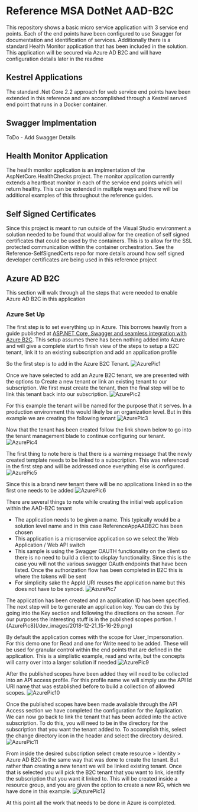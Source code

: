 # Reference MSA DotNet AAD-B2C
This repository shows a basic micro service application with 3 service end points. Each of the end points have been configured to use Swagger for documentation and identification of services. Additionally there is a standard Health Monitor application that has been included in the solution. This application will be secured via Azure AD B2C and will have configuration details later in the readme

## Kestrel Applications
The standard .Net Core 2.2 approach for web service end points have been extended in this reference and are accomplished through a Kestrel served end point that runs in a Docker container.

## Swagger Implmentation
ToDo - Add Swagger Details

## Health Monitor Application
The health monitor application is an implmentation of the AspNetCore.HealthChecks project. The monitor application currently extends a heartbeat monitor in each of the service end points which will return healthy. This can be extended in multiple ways and there will be additional examples of this throughout the reference guides.

## Self Signed Certificates
Since this project is meant to run outside of the Visual Studio environment a solution needed to be found that would allow for the creation of self signed certificates that could be used by the containers. This is to allow for the SSL protected communication within the container orchestration. See the Reference-SelfSignedCerts repo for more details around how self signed developer certificates are being used in this reference project

## Azure AD B2C
This section will walk through all the steps that were needed to enable Azure AD B2C in this application

### Azure Set Up
The first step is to set everything up in Azure. This borrows heavily from a guide published at [ASP.NET Core, Swagger and seamless integration with Azure B2C](http://blog.codenova.pl/post/asp-net-core-swagger-and-seamless-integration-with-azure-b2c). This setup assumes there has been nothing added into Azure and will give a complete start to finish view of the steps to setup a B2C tenant, link it to an existing subscription and add an application profile

So the first step is to add in the Azure B2C Tenant.
![AzurePic1](/dev_images/2018-12-21_14-35-52.png)

Once we have selected to add an Azure B2C tenant, we are presented with the options to Create a new tenant or link an existing tenant to our subscription. We first must create the tenant, then the final step will be to link this tenant back into our subscription. 
![AzurePic2](/dev_images/2018-12-21_14-49-39.png)

For this example the tenant will be named for the purpose that it serves. In a production environment this would likely be an organization level. But in this example we are creating the following tenant
![AzurePic3](/dev_images/2018-12-21_14-53-02.png)

Now that the tenant has been created follow the link shown below to go into the tenant management blade to continue configuring our tenant. 
![AzurePic4](/dev_images/2018-12-21_14-58-10.png)

The first thing to note here is that there is a warning message that the newly created template needs to be linked to a subscription. This was referenced in the first step and will be addressed once everything else is configured.
![AzurePic5](/dev_images/2018-12-21_15-00-37.png)

Since this is a brand new tenant there will be no applications linked in so the first one needs to be added
![AzurePic6](/dev_images/2018-12-21_15-03-44.png)

There are several things to note while creating the initial web application within the AAD-B2C tenant
* The application needs to be given a name. This typically would be a solution level name and in this case ReferenceAppAADB2C has been chosen
* This application is a microservice application so we select the Web Application / Web API switch
* This sample is using the Swagger OAUTH functionality on the client so there is no need to build a client to display functionality. Since this is the case you will not the various swagger OAuth endpoints that have been listed. Once the authorization flow has been completed in B2C this is where the tokens will be sent
* For simplicity sake the AppId URI reuses the application name but this does not have to be synced. 
![AzurePic7](/dev_images/2018-12-21_15-09-12.png)

The application has been created and an application ID has been specified. The next step will be to generate an application key. You can do this by going into the Key section and following the directions on the screen. For our purposes the interesting stuff is in the published scopes portion.
!{AzurePic8](/dev_images/2018-12-21_15-16-29.png)

By default the application comes with the scope for User_Impersonation. For this demo one for Read and one for Write need to be added. These will be used for granular control within the end points that are defined in the application. This is a simplistic example, read and write, but the concepts will carry over into a larger solution if needed
![AzurePic9](/dev_images/2018-12-21_15-22-34.png)

After the published scopes have been added they will need to be collected into an API access profile. For this profile name we will simply use the API Id URI name that was established before to build a collection of allowed scopes.
![AzurePic10](/dev_images/2018-12-21_15-28-00.png)

Once the published scopes have been made available through the API Access section we have completed the configuration for the Application. We can now go back to link the tenant that has been added into the active subscription. To do this, you will need to be in the directory for the subscription that you want the tenant added to. To accomplish this, select the change directory icon in the header and select the directory desired.
![AzurePic11](/dev_images/2018-12-21_15-32-00.png)

From inside the desired subscription select create resource > Identity > Azure AD B2C in the same way that was done to create the tenant. But rather than creating a new tenant we will be linked existing tenant. Once that is selected you will pick the B2C tenant that you want to link, identify the subscription that you want it linked to. This will be created inside a resource group, and you are given the option to create a new RG, which we have done in this example. 
![AzurePic12](/dev_images/2018-12-21_15-35-46.png)

At this point all the work that needs to be done in Azure is completed. 

